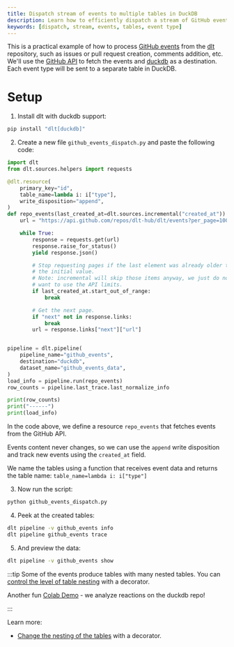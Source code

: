 ```yaml
---
title: Dispatch stream of events to multiple tables in DuckDB
description: Learn how to efficiently dispatch a stream of GitHub events, categorized by event type, to different tables in DuckDB
keywords: [dispatch, stream, events, tables, event type]
---
```


This is a practical example of how to process [GitHub events](https://docs.github.com/en/rest/activity/events?apiVersion=2022-11-28) from the [dlt](https://github.com/dlt-hub/dlt) repository, such as issues or pull request creation, comments addition, etc.
We'll use the [GitHub API](https://docs.github.com/en/rest) to fetch the events and [duckdb](https://duckdb.org/) as a destination. Each event type will be sent to a separate table in DuckDB.

# Setup

1. Install dlt with duckdb support:

```sh
pip install "dlt[duckdb]"
```

2. Create a new file `github_events_dispatch.py` and paste the following code:

```py
import dlt
from dlt.sources.helpers import requests

@dlt.resource(
    primary_key="id",
    table_name=lambda i: i["type"],
    write_disposition="append",
)
def repo_events(last_created_at=dlt.sources.incremental("created_at")):
    url = "https://api.github.com/repos/dlt-hub/dlt/events?per_page=100"

    while True:
        response = requests.get(url)
        response.raise_for_status()
        yield response.json()

        # Stop requesting pages if the last element was already older than
        # the initial value.
        # Note: incremental will skip those items anyway, we just do not
        # want to use the API limits.
        if last_created_at.start_out_of_range:
            break

        # Get the next page.
        if "next" not in response.links:
            break
        url = response.links["next"]["url"]


pipeline = dlt.pipeline(
    pipeline_name="github_events",
    destination="duckdb",
    dataset_name="github_events_data",
)
load_info = pipeline.run(repo_events)
row_counts = pipeline.last_trace.last_normalize_info

print(row_counts)
print("------")
print(load_info)
```

In the code above, we define a resource `repo_events` that fetches events from the GitHub API.

Events content never changes, so we can use the `append` write disposition and track new events using the `created_at` field.

We name the tables using a function that receives event data and returns the table name: `table_name=lambda i: i["type"]`

3. Now run the script:

```sh
python github_events_dispatch.py
```

4. Peek at the created tables:

```sh
dlt pipeline -v github_events info
dlt pipeline github_events trace
```

5. And preview the data:

```sh
dlt pipeline -v github_events show
```

:::tip
Some of the events produce tables with many nested tables. You can [control the level of table nesting](general-usage/source.md#reduce-the-nesting-level-of-generated-tables) with a decorator.


Another fun [Colab Demo](https://colab.research.google.com/drive/1BXvma_9R9MX8p_iSvHE4ebg90sUroty2#scrollTo=a3OcZolbaWGf) - we analyze reactions on the duckdb repo!

:::

Learn more:
* [Change the nesting of the tables](general-usage/source.md#reduce-the-nesting-level-of-generated-tables) with a decorator.


